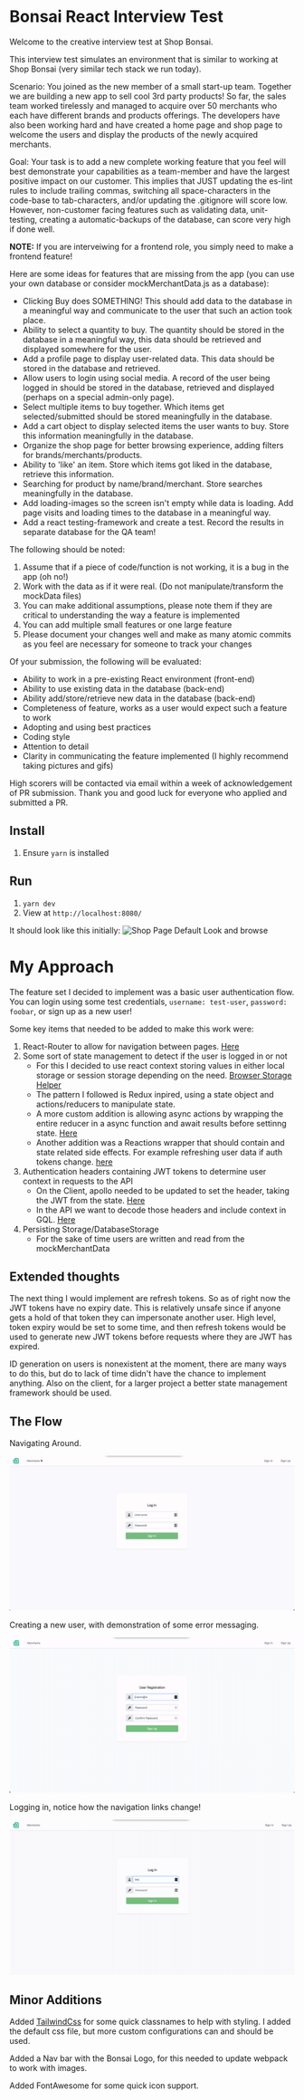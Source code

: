 # Bonsai React Interview Test

Welcome to the creative interview test at Shop Bonsai.

This interview test simulates an environment that is similar to working at Shop Bonsai (very similar tech stack we run today).

Scenario:
You joined as the new member of a small start-up team. Together we are building a new app to sell cool 3rd party products! So far, the sales team worked tirelessly and managed to acquire over 50 merchants who each have different brands and products offerings. The developers have also been working hard and have created a home page and shop page to welcome the users and display the products of the newly acquired merchants.

Goal:
Your task is to add a new complete working feature that you feel will best demonstrate your capabilities as a team-member and have the largest positive impact on our customer. This implies that JUST updating the es-lint rules to include trailing commas, switching all space-characters in the code-base to tab-characters, and/or updating the .gitignore will score low. However, non-customer facing features such as validating data, unit-testing, creating a automatic-backups of the database, can score very high if done well.

**NOTE:** If you are interveiwing for a frontend role, you simply need to make a frontend feature!

Here are some ideas for features that are missing from the app (you can use your own database or consider mockMerchantData.js as a database):

- Clicking Buy does SOMETHING! This should add data to the database in a meaningful way and communicate to the user that such an action took place.
- Ability to select a quantity to buy. The quantity should be stored in the database in a meaningful way, this data should be retrieved and displayed somewhere for the user.
- Add a profile page to display user-related data. This data should be stored in the database and retrieved.
- Allow users to login using social media. A record of the user being logged in should be stored in the database, retrieved and displayed (perhaps on a special admin-only page).
- Select multiple items to buy together. Which items get selected/submitted should be stored meaningfully in the database.
- Add a cart object to display selected items the user wants to buy. Store this information meaningfully in the database.
- Organize the shop page for better browsing experience, adding filters for brands/merchants/products.
- Ability to 'like' an item. Store which items got liked in the database, retrieve this information.
- Searching for product by name/brand/merchant. Store searches meaningfully in the database.
- Add loading-images so the screen isn't empty while data is loading. Add page visits and loading times to the database in a meaningful way.
- Add a react testing-framework and create a test. Record the results in separate database for the QA team!

The following should be noted:

1. Assume that if a piece of code/function is not working, it is a bug in the app (oh no!)
2. Work with the data as if it were real. (Do not manipulate/transform the mockData files)
3. You can make additional assumptions, please note them if they are critical to understanding the way a feature is implemented
4. You can add multiple small features or one large feature
5. Please document your changes well and make as many atomic commits as you feel are necessary for someone to track your changes

Of your submission, the following will be evaluated:

- Ability to work in a pre-existing React environment (front-end)
- Ability to use existing data in the database (back-end)
- Ability add/store/retrieve new data in the database (back-end)
- Completeness of feature, works as a user would expect such a feature to work
- Adopting and using best practices
- Coding style
- Attention to detail
- Clarity in communicating the feature implemented (I highly recommend taking pictures and gifs)

High scorers will be contacted via email within a week of acknowledgement of PR submission.
Thank you and good luck for everyone who applied and submitted a PR.

## Install

1. Ensure `yarn` is installed

## Run

1. `yarn dev`
2. View at `http://localhost:8080/`

It should look like this initially:
![Shop Page Default Look and browse](https://raw.githubusercontent.com/ShopBonsai/react-interview-test/master/docs/shopPage.gif)

# My Approach

The feature set I decided to implement was a basic user authentication flow. You can login using some test credentials, `username: test-user`, `password: foobar`, or sign up as a new user!

Some key items that needed to be added to make this work were:

1. React-Router to allow for navigation between pages. [Here](./client/src/App.js)
2. Some sort of state management to detect if the user is logged in or not
   - For this I decided to use react context storing values in either local storage or session storage depending on the need. [Browser Storage Helper](./client/src/helpers/BrowserStorage.js)
   - The pattern I followed is Redux inpired, using a state object and actions/reducers to manipulate state.
   - A more custom addition is allowing async actions by wrapping the entire reducer in a async function and await results before settinng state. [Here](./client/src/state/index.js)
   - Another addition was a Reactions wrapper that should contain and state related side effects. For example refreshing user data if auth tokens change. [here](./client/src/state/reactions.js)
3. Authentication headers containing JWT tokens to determine user context in requests to the API
   - On the Client, apollo needed to be updated to set the header, taking the JWT from the state. [Here](./client/src/helpers/createApolloClient.js)
   - In the API we want to decode those headers and include context in GQL. [Here](./server/server.js)
4. Persisting Storage/DatabaseStorage
   - For the sake of time users are written and read from the mockMerchantData

## Extended thoughts

The next thing I would implement are refresh tokens. So as of right now the JWT tokens have no expiry date. This is relatively unsafe since if anyone gets a hold of that token they can impersonate another user. High level, token expiry would be set to some time, and then refresh tokens would be used to generate new JWT tokens before requests where they are JWT has expired.

ID generation on users is nonexistent at the moment, there are many ways to do this, but do to lack of time didn't have the chance to implement anything. Also on the client, for a larger project a better state management framework should be used.

## The Flow

Navigating Around.

![Navigation](./docs/navigation.gif)

Creating a new user, with demonstration of some error messaging.

![Signup](./docs/registration.gif)

Logging in, notice how the navigation links change!

![Signup](./docs/login.gif)

## Minor Additions

Added [TailwindCss](https://tailwindcss.com/) for some quick classnames to help with styling. I added the default css file, but more custom configurations can and should be used.

Added a Nav bar with the Bonsai Logo, for this needed to update webpack to work with images.

Added FontAwesome for some quick icon support.
